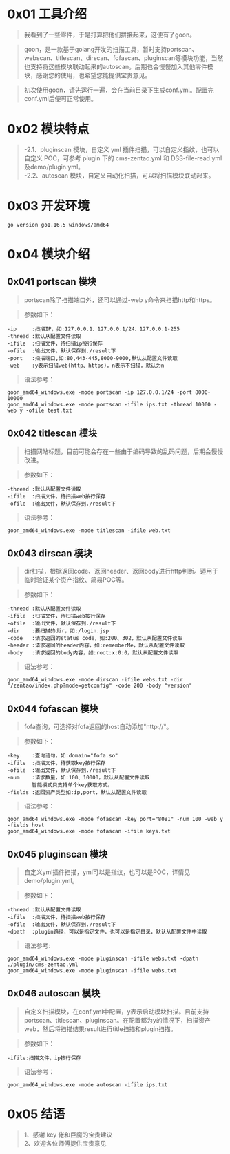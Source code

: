 # 0x01 工具介绍

> 我看到了一些零件，于是打算把他们拼接起来，这便有了goon。

> goon，是一款基于golang开发的扫描工具，暂时支持portscan、webscan、titlescan、dirscan、fofascan、pluginscan等模块功能，当然也支持将这些模块联动起来的autoscan。后期也会慢慢加入其他零件模块，感谢您的使用，也希望您能提供宝贵意见。

> 初次使用goon，请先运行一遍，会在当前目录下生成conf.yml。配置完conf.yml后便可正常使用。

# 0x02 模块特点
  
> -2.1、pluginscan 模块，自定义 yml 插件扫描，可以自定义指纹，也可以自定义 POC，可参考 plugin 下的 cms-zentao.yml 和 DSS-file-read.yml及demo/plugin.yml。  
> -2.2、autoscan 模块，自定义自动化扫描，可以将扫描模块联动起来。

# 0x03 开发环境

    go version go1.16.5 windows/amd64

# 0x04 模块介绍

## 0x041 portscan 模块

> portscan除了扫描端口外，还可以通过-web y命令来扫描http和https。

> 参数如下：

    -ip     :扫描IP，如:127.0.0.1、127.0.0.1/24、127.0.0.1-255
    -thread :默认从配置文件读取
    -ifile  :扫描文件，待扫描ip按行保存
    -ofile  :输出文件，默认保存到./result下
    -port   :扫描端口,如:80,443-445,8000-9000,默认从配置文件读取
    -web    :y表示扫描web(http、https)，n表示不扫描，默认为n
    
> 语法参考：

    goon_amd64_windows.exe -mode portscan -ip 127.0.0.1/24 -port 8000-10000
    goon_amd64_windows.exe -mode portscan -ifile ips.txt -thread 10000 -web y -ofile test.txt

## 0x042 titlescan 模块

> 扫描网站标题，目前可能会存在一些由于编码导致的乱码问题，后期会慢慢改进。

> 参数如下：

    -thread :默认从配置文件读取
    -ifile  :扫描文件，待扫描web按行保存
    -ofile  :输出文件，默认保存到./result下

> 语法参考：

    goon_amd64_windows.exe -mode titlescan -ifile web.txt

## 0x043 dirscan 模块

> dir扫描，根据返回code、返回header、返回body进行http判断。适用于临时验证某个资产指纹、简易POC等。

> 参数如下：

    -thread :默认从配置文件读取
    -ifile  :扫描文件，待扫描web按行保存
    -ofile  :输出文件，默认保存到./result下
    -dir    :要扫描的dir，如:/login.jsp
    -code   :请求返回的status_code，如:200、302，默认从配置文件读取
    -header :请求返回的header内容，如:rememberMe，默认从配置文件读取
    -body   :请求返回的body内容，如:root:x:0:0，默认从配置文件读取

> 语法参考：

    goon_amd64_windows.exe -mode dirscan -ifile webs.txt -dir "/zentao/index.php?mode=getconfig" -code 200 -body "version"

## 0x044 fofascan 模块

> fofa查询，可选择对fofa返回的host自动添加"http://"。

> 参数如下：

    -key    :查询语句，如:domain="fofa.so"
    -ifile  :扫描文件，待获取key按行保存
    -ofile  :输出文件，默认保存到./result下
    -num    :请求数量，如:100、10000，默认从配置文件读取
            智能模式只支持单个key获取方式。
    -fields :返回资产类型如:ip,port，默认从配置文件读取

> 语法参考：

    goon_amd64_windows.exe -mode fofascan -key port="8081" -num 100 -web y -fields host
    goon_amd64_windows.exe -mode fofascan -ifile keys.txt

## 0x045 pluginscan 模块

> 自定义yml插件扫描，yml可以是指纹，也可以是POC，详情见demo/plugin.yml。

> 参数如下：

    -thread :默认从配置文件读取
    -ifile  :扫描文件，待扫描web按行保存
    -ofile  :输出文件，默认保存到./result下
    -dpath  :plugin路径，可以是指定文件，也可以是指定目录，默认从配置文件中读取

> 语法参考:

    goon_amd64_windows.exe -mode pluginscan -ifile webs.txt -dpath ./plugin/cms-zentao.yml
    goon_amd64_windows.exe -mode pluginscan -ifile webs.txt

## 0x046 autoscan 模块

> 自定义扫描模块，在conf.yml中配置，y表示启动模块扫描。目前支持portscan、titlescan、pluginscan。在配置都为y的情况下，扫描资产web，然后将扫描结果result进行title扫描和plugin扫描。

> 参数如下：

    -ifile:扫描文件，ip按行保存

> 语法参考：

    goon_amd64_windows.exe -mode autoscan -ifile ips.txt
    

# 0x05 结语
  
> 1、感谢 key 佬和巨魔的宝贵建议  
> 2、欢迎各位师傅提供宝贵意见
